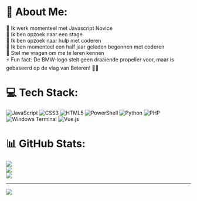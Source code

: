 # 💫 About Me:
🔭 Ik werk momenteel met Javascript Novice<br>👯 Ik ben opzoek naar een stage<br>🤝 Ik ben opzoek naar hulp met coderen<br>🌱 Ik ben momenteel een half jaar geleden begonnen met coderen<br>💬 Stel me vragen om me te leren kennen<br>⚡ Fun fact: De BMW-logo stelt geen draaiende propeller voor, maar is gebaseerd op de vlag van Beieren! 🚗💨


# 💻 Tech Stack:
![JavaScript](https://img.shields.io/badge/javascript-%23323330.svg?style=for-the-badge&logo=javascript&logoColor=%23F7DF1E) ![CSS3](https://img.shields.io/badge/css3-%231572B6.svg?style=for-the-badge&logo=css3&logoColor=white) ![HTML5](https://img.shields.io/badge/html5-%23E34F26.svg?style=for-the-badge&logo=html5&logoColor=white) ![PowerShell](https://img.shields.io/badge/PowerShell-%235391FE.svg?style=for-the-badge&logo=powershell&logoColor=white) ![Python](https://img.shields.io/badge/python-3670A0?style=for-the-badge&logo=python&logoColor=ffdd54) ![PHP](https://img.shields.io/badge/php-%23777BB4.svg?style=for-the-badge&logo=php&logoColor=white) ![Windows Terminal](https://img.shields.io/badge/Windows%20Terminal-%234D4D4D.svg?style=for-the-badge&logo=windows-terminal&logoColor=white) ![Vue.js](https://img.shields.io/badge/vue.js-%2335495e.svg?style=for-the-badge&logo=vuedotjs&logoColor=%234FC08D)
# 📊 GitHub Stats:
![](https://github-readme-stats.vercel.app/api?username=RiyaanFK&theme=shadow_blue&hide_border=false&include_all_commits=false&count_private=false)<br/>
![](https://nirzak-streak-stats.vercel.app/?user=RiyaanFK&theme=shadow_blue&hide_border=false)<br/>
![](https://github-readme-stats.vercel.app/api/top-langs/?username=RiyaanFK&theme=shadow_blue&hide_border=false&include_all_commits=false&count_private=false&layout=compact)

---
[![](https://visitcount.itsvg.in/api?id=RiyaanFK&icon=0&color=0)](https://visitcount.itsvg.in)

<!-- Proudly created with GPRM ( https://gprm.itsvg.in ) -->
